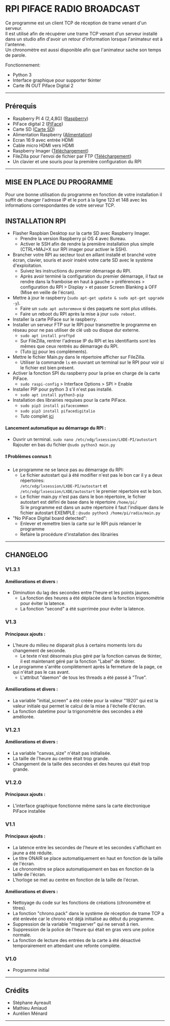 # RPI PIFACE RADIO BROADCAST

Ce programme est un client TCP de réception de trame venant d'un serveur.  
Il est utilisé afin de récupérer une trame TCP venant d'un serveur installé dans un studio afin d'avoir un retour d'information lorsque l'animateur est à l'antenne.  
Un chronomètre est aussi disponible afin que l'animateur sache son temps de parole.  

Fonctionnement:
- Python 3
- Interface graphique pour supporter tkinter
- Carte IN OUT Piface Digital 2
***

## Prérequis
- Raspberry PI 4 (2,4,8G) ([Raspberry](https://www.kubii.fr/cartes-raspberry-pi/2772-nouveau-raspberry-pi-4-modele-b-4gb-kubii-0765756931182.html))
- PiFace digital 2 ([PiFace](https://shop.mchobby.be/fr/pi-hats/221-piface-digital-2-pour-raspberry-pi-3232100002210.html))
- Carte SD ([Carte SD](https://www.amazon.fr/SanDisk-M%C3%A9moire-microSDHC-Adaptateur-homologu%C3%A9e/dp/B08GY9NYRM/ref=sr_1_7?__mk_fr_FR=%C3%85M%C3%85%C5%BD%C3%95%C3%91&crid=3GQ2WS313G7WF&keywords=carte%2Bsd%2Bmicro%2B32&qid=1655934994&sprefix=carte%2Bsd%2Bmicro%2B32%2Caps%2C73&sr=8-7&th=1))
- Alimentation Raspberry ([Alimentation](https://www.kubii.fr/alimentations/2678-alimentation-officielle-usb-type-c-raspberry-pi-3272496300002.html))
- Ecran 16:9 avec entrée HDMI
- Cable micro HDMI vers HDMI
- Raspberry Imager ([Téléchargement](https://www.raspberrypi.com/software/))
- FileZilla pour l'envoi de fichier par FTP ([Téléchargement](https://filezilla-project.org/download.php?type=client))
- Un clavier et une souris pour la première configuration du RPI
***
## MISE EN PLACE DU PROGRAMME
Pour une bonne utilisation du programme en fonction de votre installation il suffit de changer l'adresse IP et le port à la ligne 123 et 148
avec les informations correspondantes de votre serveur TCP.
## INSTALLATION RPI

- Flasher Raspbian Desktop sur la carte SD avec Raspberry Imager.
  - Prendre la version Raspberry pi OS 4 avec Bureau.
  - Activer le SSH afin de rendre la première installation plus simple (CTRL+MAJ+X sur RPI imager pour activer le SSH).
- Brancher votre RPI au secteur tout en aillant installé et branché votre écran, clavier, souris et avoir inséré votre carte SD avec le système d'exploitation.
  - Suivez les instructions du premier démarrage du RPI.
  - Après avoir terminé la configuration du premier démarrage, il faut se rendre dans la framboise en haut à gauche > préférences > configuration du RPI > Display > et passer Screen Blanking à OFF (Mise en veille de l'écran).
- Mettre à jour le raspberry (`sudo apt-get update & sudo apt-get upgrade -y`).
  - Faire un `sudo apt autoremove` si des paquets ne sont plus utilisés.
  - Faire un reboot du RPI après la mise à jour `sudo reboot`.
- Installer la carte PiFace sur le raspberry.
- Installer un serveur FTP sur le RPI pour transmettre le programme en réseau pour ne pas utiliser de clé usb ou disque dur externe.
  - `sudo apt install proftpd`
  - Sur FileZilla, rentrer l'adresse IP du RPI et les identifiants sont les mêmes que ceux rentrés au démarrage du RPI.
  - (Tuto [ici](https://raspberry-pi.fr/installer-serveur-ftp-raspberry-pi/) pour les compléments).
- Mettre le fichier Main.py dans le répertoire afficher sur FileZilla.
  - Utiliser la commande `ls` en ouvrant un terminal sur le RPI pour voir si le fichier est bien présent.
- Activer la fonction SPI du raspberry pour la prise en charge de la carte PiFace.
  - `sudo raspi-config` > Interface Options > SPI > Enable
- Installer PIP pour python 3 s'il n'est pas installé.
  - `sudo apt install python3-pip`
- Installation des librairies requises pour la carte PiFace.
  - `sudo pip3 install pifacecommon`
  - `sudo pip3 install pifacedigitalio`
  - Tuto complet [ici](https://github.com/piface/pifacedigitalio)

#### Lancement automatique au démarrage du RPI :
- Ouvrir un terminal.
`sudo nano /etc/xdg/lxsession/LXDE-PI/autostart`  
Rajouter en bas du fichier `@sudo python3 main.py`
#### ❗ Problèmes connus ❗:
- Le programme ne se lance pas au démarrage du RPI:
  - Le fichier autostart qui à été modifier n'est pas le bon car il y a deux répertoires:    
  `/etc/xdg/lxsession/LXDE-PI/autostart` et `/etc/xdg/lxsession/LXDE/autostart` le premier répertoire est le bon.
  - Le fichier main.py n'est pas dans le bon répertoire, le fichier autostart est défini de base dans le répertoire `/home/pi/`  
  Si le programme est dans un autre répertoire il faut l'indiquer dans le fichier autostart EXEMPLE : `@sudo python3 /home/pi/radio/main.py`
- "No PiFace Digital board detected":
  - Enlever et remettre bien la carte sur le RPI puis relancer le programme
  - Refaire la procédure d'installation des librairies

***
## CHANGELOG
### V1.3.1
#### **Améliorations et divers :**
- Diminution du lag des secondes entre l'heure et les points jaunes.
  - La fonction des heures a été déplacée dans la fonction trigonométrie pour éviter la latence.
  - La fonction "second" a été suprrimée pour éviter la latence.
### V1.3
#### **Principaux ajouts :**
- L'heure du milieu ne disparait plus à certains moments lors du changement de seconde.
  - Le texte n'est désormais plus géré par la fonction canvas de tkinter, il est maintenant géré par la fonction "Label" de tkinter.
- Le programme s'arrête complètement après la fermeture de la page, ce qui n'était pas le cas avant.
  - L'attribut "daemon" de tous les threads a été passé à "True".
#### **Améliorations et divers :**
- La variable "initial_screen" a été créée pour la valeur "1920" qui est la valeur initiale qui permet le calcul de la mise à l'échelle d'écran.
- La fonction datetime pour la trigonométrie des secondes a été améliorée.
### V1.2.1
#### **Améliorations et divers :**
- La variable "canvas_size" n'était pas initialisée.
- La taille de l'heure au centre était trop grande.
- Changement de la taille des secondes et des heures qui était trop grande.
### V1.2.0
#### **Principaux ajouts :**
- L'interface graphique fonctionne même sans la carte électronique PiFace installée

### V1.1
#### **Principaux ajouts :**
- La latence entre les secondes de l'heure et les secondes s'affichant en jaune a été réduite.
- Le titre ONAIR se place automatiquement en haut en fonction de la taille de l'écran.
- Le chronomètre se place automatiquement en bas en fonction de la taille de l'écran.
- L'horloge se met au centre en fonction de la taille de l'écran.
#### **Améliorations et divers :**
- Nettoyage du code sur les fonctions de créations (chronomètre et titres).
- La fonction "chrono.pack" dans le système de réception de trame TCP a été enlevée car le chrono est déjà initialisé au début du programme.
- Suppression de la variable "msgserver" qui ne servait à rien.
- Suppression de la police de l'heure qui était en gras vers une police normale.
- La fonction de lecture des entrées de la carte à été désactivé temporairement en attendant une refonte complète.

### V1.0
- Programme initial
***

## Crédits
- Stéphane Ayreault
- Mathieu Amiaud
- Aurélien Ménard
***

